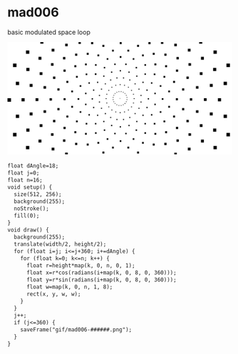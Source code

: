 # mad006
basic modulated space loop

![mad006](https://github.com/nicolasbaez/mad006/blob/master/mad006.gif)

```processing
float dAngle=18;
float j=0;
float n=16;
void setup() {
  size(512, 256);
  background(255);
  noStroke();
  fill(0);
}
void draw() {
  background(255);
  translate(width/2, height/2);
  for (float i=j; i<=j+360; i+=dAngle) {
    for (float k=0; k<=n; k++) {
      float r=height*map(k, 0, n, 0, 1);
      float x=r*cos(radians(i+map(k, 0, 8, 0, 360)));
      float y=r*sin(radians(i+map(k, 0, 8, 0, 360)));
      float w=map(k, 0, n, 1, 8);
      rect(x, y, w, w);
    }
  }
  j++;
  if (j<=360) {
    saveFrame("gif/mad006-######.png");
  }
}
```
